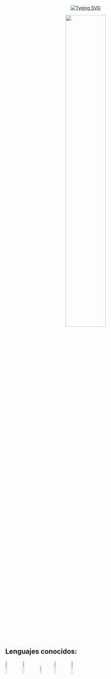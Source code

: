<p align="center">
 <a href="https://git.io/typing-svg"><img src="https://readme-typing-svg.demolab.com?font=Fira+Code&size=25&pause=1000&color=6AF7E4&background=FFFFFF00&center=true&multiline=true&repeat=false&width=435&height=88&lines=Hola!%2C+Soy+H%C3%A9ctor+Castillo" alt="Typing SVG" /></a>
</p>
<p align="center">
  <img width=50% src="https://i.pinimg.com/originals/21/11/61/21116158daaeb1459b4ec0758505e1ad.gif">
</p>
 <h2>Lenguajes conocidos:</h2>
<p>
 <img width=10% src="https://encrypted-tbn0.gstatic.com/images?q=tbn:ANd9GcRlNiCvQEcbh6JOGeC-g_P3e8DE8VFIvmWuYlbHKSJsYl9m97bnRXpD5Umez0tOBoGU89o&usqp=CAU"/>
 <img width=10% src="https://upload.wikimedia.org/wikipedia/commons/thumb/6/61/HTML5_logo_and_wordmark.svg/512px-HTML5_logo_and_wordmark.svg.png?20170517184425"/>
 <img width=8% src="https://upload.wikimedia.org/wikipedia/commons/thumb/d/d5/CSS3_logo_and_wordmark.svg/1452px-CSS3_logo_and_wordmark.svg.png"/>
 <img width=10% src="https://upload.wikimedia.org/wikipedia/commons/thumb/9/96/Sass_Logo_Color.svg/1280px-Sass_Logo_Color.svg.png"/>
 <img width=10% src="https://upload.wikimedia.org/wikipedia/commons/9/93/Wordpress_Blue_logo.png"/>
</p>

